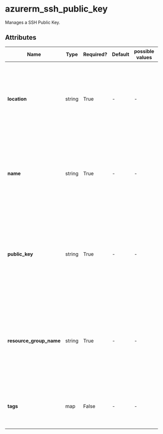 # azurerm_ssh_public_key

Manages a SSH Public Key.

## Attributes

| Name | Type | Required? | Default  | possible values | Description |
| ---- | ---- | --------- | -------- | ----------- | ----------- |
| **location** | string | True | -  |  -  | The Azure Region where the SSH Public Key should exist. Changing this forces a new SSH Public Key to be created. | 
| **name** | string | True | -  |  -  | The name which should be used for this SSH Public Key. Changing this forces a new SSH Public Key to be created. | 
| **public_key** | string | True | -  |  -  | SSH public key used to authenticate to a virtual machine through ssh. the provided public key needs to be at least 2048-bit and in ssh-rsa format. | 
| **resource_group_name** | string | True | -  |  -  | The name of the Resource Group where the SSH Public Key should exist. Changing this forces a new SSH Public Key to be created. | 
| **tags** | map | False | -  |  -  | A mapping of tags which should be assigned to the SSH Public Key. | 

